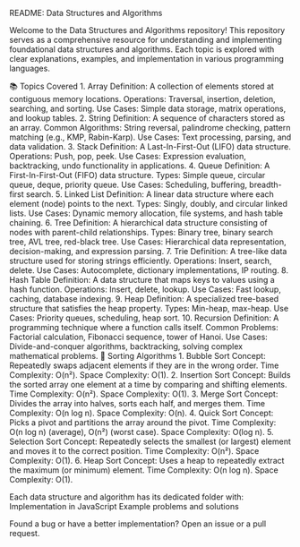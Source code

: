 README: Data Structures and Algorithms

Welcome to the Data Structures and Algorithms repository! This repository serves as a comprehensive resource for understanding and implementing foundational data structures and algorithms. Each topic is explored with clear explanations, examples, and implementation in various programming languages.

📚 Topics Covered
            1. Array
                Definition: A collection of elements stored at contiguous memory locations.
                Operations: Traversal, insertion, deletion, searching, and sorting.
                Use Cases: Simple data storage, matrix operations, and lookup tables.
            2. String
                Definition: A sequence of characters stored as an array.
                Common Algorithms: String reversal, palindrome checking, pattern matching (e.g., KMP, Rabin-Karp).
                Use Cases: Text processing, parsing, and data validation.
            3. Stack
                Definition: A Last-In-First-Out (LIFO) data structure.
                Operations: Push, pop, peek.
                Use Cases: Expression evaluation, backtracking, undo functionality in applications.
            4. Queue
                Definition: A First-In-First-Out (FIFO) data structure.
                Types: Simple queue, circular queue, deque, priority queue.
                Use Cases: Scheduling, buffering, breadth-first search.
            5. Linked List
                Definition: A linear data structure where each element (node) points to the next.
                Types: Singly, doubly, and circular linked lists.
                Use Cases: Dynamic memory allocation, file systems, and hash table chaining.
            6. Tree
                Definition: A hierarchical data structure consisting of nodes with parent-child relationships.
                Types: Binary tree, binary search tree, AVL tree, red-black tree.
                Use Cases: Hierarchical data representation, decision-making, and expression parsing.
            7. Trie
                Definition: A tree-like data structure used for storing strings efficiently.
                Operations: Insert, search, delete.
                Use Cases: Autocomplete, dictionary implementations, IP routing.
            8. Hash Table
                Definition: A data structure that maps keys to values using a hash function.
                Operations: Insert, delete, lookup.
                Use Cases: Fast lookup, caching, database indexing.
            9. Heap
                Definition: A specialized tree-based structure that satisfies the heap property.
                Types: Min-heap, max-heap.
                Use Cases: Priority queues, scheduling, heap sort.
            10. Recursion
                Definition: A programming technique where a function calls itself.
                Common Problems: Factorial calculation, Fibonacci sequence, tower of Hanoi.
                Use Cases: Divide-and-conquer algorithms, backtracking, solving complex mathematical problems.
🧮 Sorting Algorithms
            1. Bubble Sort
                Concept: Repeatedly swaps adjacent elements if they are in the wrong order.
                Time Complexity: O(n²).
                Space Complexity: O(1).
            2. Insertion Sort
                Concept: Builds the sorted array one element at a time by comparing and shifting elements.
                Time Complexity: O(n²).
                Space Complexity: O(1).
            3. Merge Sort
                Concept: Divides the array into halves, sorts each half, and merges them.
                Time Complexity: O(n log n).
                Space Complexity: O(n).
            4. Quick Sort
                Concept: Picks a pivot and partitions the array around the pivot.
                Time Complexity: O(n log n) (average), O(n²) (worst case).
                Space Complexity: O(log n).
            5. Selection Sort
                Concept: Repeatedly selects the smallest (or largest) element and moves it to the correct position.
                Time Complexity: O(n²).
                Space Complexity: O(1).
            6. Heap Sort
                Concept: Uses a heap to repeatedly extract the maximum (or minimum) element.
                Time Complexity: O(n log n).
                Space Complexity: O(1).

Each data structure and algorithm has its dedicated folder with:
Implementation in JavaScript
Example problems and solutions

Found a bug or have a better implementation? Open an issue or a pull request.
